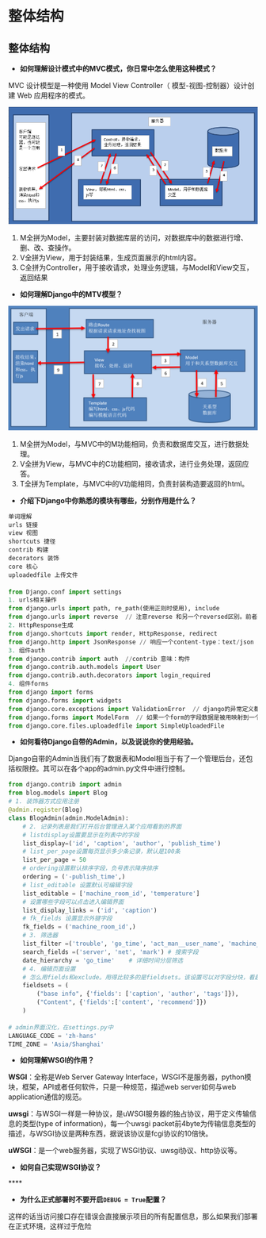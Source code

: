 # 整体结构

## **整体结构**

* **如何理解设计模式中的MVC模式，你日常中怎么使用这种模式？**

MVC 设计模型是一种使用 Model View Controller（ 模型-视图-控制器）设计创建 Web 应用程序的模式。

![](../.gitbook/assets/image%20%2857%29.png)

1. M全拼为Model，主要封装对数据库层的访问，对数据库中的数据进行增、删、改、查操作。
2. V全拼为View，用于封装结果，生成页面展示的html内容。
3. C全拼为Controller，用于接收请求，处理业务逻辑，与Model和View交互，返回结果

* **如何理解Django中的MTV模型？**

![](../.gitbook/assets/image%20%283%29.png)

1. M全拼为Model，与MVC中的M功能相同，负责和数据库交互，进行数据处理。
2. V全拼为View，与MVC中的C功能相同，接收请求，进行业务处理，返回应答。
3. T全拼为Template，与MVC中的V功能相同，负责封装构造要返回的html。

* **介绍下Django中你熟悉的模块有哪些，分别作用是什么？**

```python
单词理解
urls 链接
view 视图
shortcuts 捷径
contrib 构建
decorators 装饰
core 核心
uploadedfile 上传文件

from Django.conf import settings
1. urls相关操作
from django.urls import path, re_path(使用正则时使用), include
from django.urls import reverse  // 注意reverse 和另一个reversed区别。前者要明确导入通过名称解析出地址，后者是built-in内置不用导入；两者功能也不一。
2. HttpResponse生成
from django.shortcuts import render, HttpResponse, redirect
from django.http import JsonResponse // 响应一个content-type：text/json 返回一个json响应报文,相应的浏览器端也不用在对json反解
3. 组件auth
from django.contrib import auth  //contrib 意味：构件
from django.contrib.auth.models import User 
from django.contrib.auth.decorators import login_required
4. 组件forms
from django import forms
from django.forms import widgets
from django.core.exceptions import ValidationError  // django的异常定义都在django.core.exceptions模块中，该异常用于自定义钩子。
from django.forms import ModelForm  // 如果一个form的字段数据是被用映射到一个django models.那么一个ModelForm可以帮助你节约很多开发时间。因为它将构建一个form实例，连同构建适当的field和field attributes，利用这些构建信息，都来自一个Model class. 
from django.core.files.uploadedfile import SimpleUploadedFile
```

* **如何看待Django自带的Admin，以及说说你的使用经验。**

Django自带的Admin当我们有了数据表和Model相当于有了一个管理后台，还包括权限控。其可以在各个app的admin.py文件中进行控制。

```python
from django.contrib import admin
from blog.models import Blog
# 1. 装饰器方式应用注册
@admin.register(Blog)
class BlogAdmin(admin.ModelAdmin):
    # 2. 记录列表是我们打开后台管理进入某个应用看到的界面
    # listdisplay设置要显示在列表中的字段
    list_display=('id', 'caption', 'author', 'publish_time')
    # list_per_page设置每页显示多少条记录，默认是100条
    list_per_page = 50
    # ordering设置默认排序字段，负号表示降序排序
    ordering = ('-publish_time',)
    # list_editable 设置默认可编辑字段
    list_editable = ['machine_room_id', 'temperature']
    # 设置哪些字段可以点击进入编辑界面
    list_display_links = ('id', 'caption')
    # fk_fields 设置显示外键字段
    fk_fields = ('machine_room_id',)
    # 3. 筛选器
    list_filter =('trouble', 'go_time', 'act_man__user_name', 'machine_room_id__machine_room_name') # 过滤器 
    search_fields =('server', 'net', 'mark') # 搜索字段
    date_hierarchy = 'go_time'    # 详细时间分层筛选
    # 4. 编辑页面设置
    # 怎么用fields和exclude。用得比较多的是fieldsets。该设置可以对字段分块，看起来比较整洁
    fieldsets = (
        ("base info", {'fields': ['caption', 'author', 'tags']}),
        ("Content", {'fields':['content', 'recommend']})
    )
    　    
# admin界面汉化，在settings.py中
LANGUAGE_CODE = 'zh-hans'
TIME_ZONE = 'Asia/Shanghai'
```

* **如何理解WSGI的作用？**

**WSGI**：全称是Web Server Gateway Interface，WSGI不是服务器，python模块，框架，API或者任何软件，只是一种规范，描述web server如何与web application通信的规范。

**uwsgi**：与WSGI一样是一种协议，是uWSGI服务器的独占协议，用于定义传输信息的类型\(type of information\)，每一个uwsgi packet前4byte为传输信息类型的描述，与WSGI协议是两种东西，据说该协议是fcgi协议的10倍快。

**uWSGI**：是一个web服务器，实现了WSGI协议、uwsgi协议、http协议等。

* **如何自己实现WSGI协议？**

\*\*\*\*

* **为什么正式部署时不要开启`DEBUG = True`配置？**

这样的话当访问接口存在错误会直接展示项目的所有配置信息，那么如果我们部署在正式环境，这样过于危险

